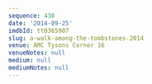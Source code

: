 ```yaml
---
sequence: 430
date: '2014-09-25'
imdbId: tt0365907
slug: a-walk-among-the-tombstones-2014
venue: AMC Tysons Corner 16
venueNotes: null
medium: null
mediumNotes: null
---
```


